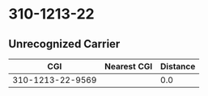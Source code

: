 # 310-1213-22
## Unrecognized Carrier


| CGI | Nearest CGI | Distance |
|-----|-------------|----------|
| 310-1213-22-9569 |  | 0.0 |

